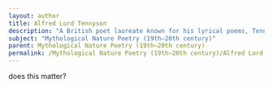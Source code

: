```yaml
---
layout: author
title: Alfred Lord Tennyson
description: "A British poet laureate known for his lyrical poems, Tennyson often integrated mythological elements into his works, particularly in 'Idylls of the King' which retells the Arthurian legends in a richly poetic form."
subject: "Mythological Nature Poetry (19th–20th century)"
parent: Mythological Nature Poetry (19th–20th century)
permalink: /Mythological Nature Poetry (19th–20th century)/Alfred Lord Tennyson/
---
```


does this matter?
